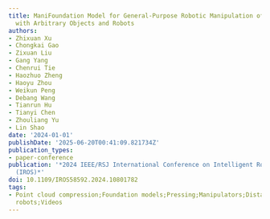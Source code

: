 ```yaml
---
title: ManiFoundation Model for General-Purpose Robotic Manipulation of Contact Synthesis
  with Arbitrary Objects and Robots
authors:
- Zhixuan Xu
- Chongkai Gao
- Zixuan Liu
- Gang Yang
- Chenrui Tie
- Haozhuo Zheng
- Haoyu Zhou
- Weikun Peng
- Debang Wang
- Tianrun Hu
- Tianyi Chen
- Zhouliang Yu
- Lin Shao
date: '2024-01-01'
publishDate: '2025-06-20T00:41:09.821734Z'
publication_types:
- paper-conference
publication: '*2024 IEEE/RSJ International Conference on Intelligent Robots and Systems
  (IROS)*'
doi: 10.1109/IROS58592.2024.10801782
tags:
- Point cloud compression;Foundation models;Pressing;Manipulators;Distance measurement;Robots;Intelligent
  robots;Videos
---
```

